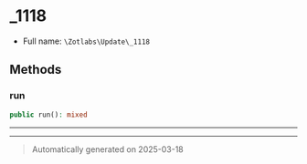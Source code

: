 
# _1118





* Full name: `\Zotlabs\Update\_1118`




## Methods


### run



```php
public run(): mixed
```












***


***
> Automatically generated on 2025-03-18
